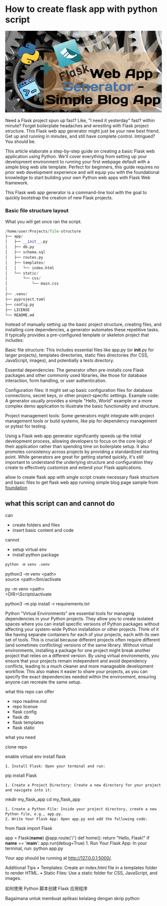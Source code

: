 # How to create flask app with python script

![my_intro](/images/web_app_generator.png)

Need a Flask project spun up fast?  Like, "I need it yesterday" fast? within minute? Forget boilerplate headaches and wrestling with Flask project structure. This Flask web app generator might just be your new best friend. 
Get up and running in minutes, and still have complete control. 
Intrigued?  You should be. 

This article elaborate a step-by-step guide on creating a basic Flask web application using Python. We'll cover everything from setting up your development environment to running your first webpage default with a simple blog web site template.
Perfect for beginners, this guide requires no prior web development experience and will equip you with the foundational knowledge to start building your own Python web apps with Flask Web framework.

This Flask web app generator is a command-line tool with the goal to quickly bootstrap the creation of new Flask projects.  

### Basic file structure layout

What you will get once ran the script.

```python
/home/user/Projects/file-structure
├── app/
│   ├── __init__.py
│   ├── db.py
│   ├── schema.sql
│   ├── routes.py
│   ├── templates/
│   │   └── index.html
│   └── static/
│       └── css/
│           └── main.css
│          
├── .venv/
├── pyproject.toml
├── config.py
├── LICENSE
└── README.md
```

Instead of manually setting up the basic project structure, creating files, and installing core dependencies, a generator automates these repetitive tasks.  It typically provides a pre-configured template or skeleton project that includes:

Basic file structure: This includes essential files like app.py (or __init__.py for larger projects), templates directories, static files directories (for CSS, JavaScript, images), and potentially a tests directory.

Essential dependencies: The generator often pre-installs core Flask packages and other commonly used libraries, like those for database interaction, form handling, or user authentication.

Configuration files: It might set up basic configuration files for database connections, secret keys, or other project-specific settings.
Example code: A generator usually provides a simple "Hello, World" example or a more complex demo application to illustrate the basic functionality and structure.

Project management tools: Some generators might integrate with project management tools or build systems, like pip for dependency management or pytest for testing.

Using a Flask web app generator significantly speeds up the initial development process, allowing developers to focus on the core logic of their application rather than spending time on boilerplate setup.  It also promotes consistency across projects by providing a standardized starting point.  While generators are great for getting started quickly, it's still important to understand the underlying structure and configuration they create to effectively customize and extend your Flask applications.

allow to create flask app with single script
create necessary flask structure and basic files to get flask web app running
simple blog page sample from [foundation][1]

## what this script can and cannot do

can
- create folders and files
- insert basic content and code

cannot
- setup virtual env
- install python package

```python
python -m venv .venv
```

python3 -m venv \<path\>  
source \<path\>/bin/activate

py -m venv \<path\>  
\<DIR\>\Scripts\activate

python3 -m pip install -r requirements.txt

Python "Virtual Environments" are essential tools for managing dependencies in your Python projects.  They allow you to create isolated spaces where you can install specific versions of Python packages without affecting your system-wide Python installation or other projects.  Think of it like having separate containers for each of your projects, each with its own set of tools.  This is crucial because different projects often require different (and sometimes conflicting) versions of the same library.  Without virtual environments, installing a package for one project might break another project that relies on a different version.  By using virtual environments, you ensure that your projects remain independent and avoid dependency conflicts, leading to a much cleaner and more manageable development workflow.  This also makes it easier to share your projects, as you can specify the exact dependencies needed within the environment, ensuring anyone can recreate the same setup.

what this repo can offer

- repo readme.md
- repo license
- flask config
- flask db
- flask templates
- flask static

what you need

clone repo

enable virtual env
install flask


    1. Install Flask: Open your terminal and run:
   pip install Flask
    
    1. Create a Project Directory: Create a new directory for your project and navigate into it:
   mkdir my_flask_app
   cd my_flask_app
    
    1. Create a Python File: Inside your project directory, create a new Python file, e.g., app.py.
    2. Write Your Flask App: Open app.py and add the following code:

from flask import Flask

app = Flask(__name__)
@app.route('/')
   def home():
       return "Hello, Flask!"
if __name__ == '__main__':
       app.run(debug=True)
    1. Run Your Flask App: In your terminal, run:
   python app.py

Your app should be running at http://127.0.0.1:5000/.

Additional Tips
    • Templates: Create an index.html file in a templates folder to render HTML.
    • Static Files: Use a static folder for CSS, JavaScript, and images.


[1]: https://get.foundation/templates.html
[2]: https://docs.python.org/3/library/argparse.html

如何使用 Python 脚本创建 Flask 应用程序

Bagaimana untuk membuat aplikasi kelalang dengan skrip python